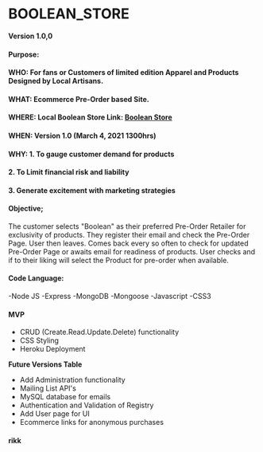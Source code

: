 # BOOLEAN_STORE


**Version 1.0,0**


#### Purpose:
#### WHO: For fans or Customers of limited edition Apparel and Products Designed by Local Artisans.
#### WHAT: Ecommerce Pre-Order based Site.
#### WHERE: Local Boolean Store Link: [Boolean Store](http://localhost:3000/Boolean)
#### WHEN: Version 1.0 (March 4, 2021 1300hrs)
#### WHY: 1. To gauge customer demand for products          
####      2. To Limit financial risk and liability    
####      3. Generate excitement with marketing strategies

#### Objective;
The customer selects "Boolean" as their preferred Pre-Order Retailer for exclusivity of products.  They register their email and check the Pre-Order Page.  User then leaves.  Comes back every so often to check for updated Pre-Order Page or awaits email for readiness of products. User checks and if to their liking will select the Product for pre-order when available. 

#### Code Language:
-Node JS
-Express
-MongoDB
-Mongoose
-Javascript
-CSS3

#### MVP
- CRUD (Create.Read.Update.Delete) functionality
- CSS Styling 
- Heroku Deployment

**Future Versions Table**
- Add Administration functionality
- Mailing List API's
- MySQL database for emails
- Authentication and Validation of Registry
- Add User page for UI 
- Ecommerce links for anonymous purchases

#### rikk
